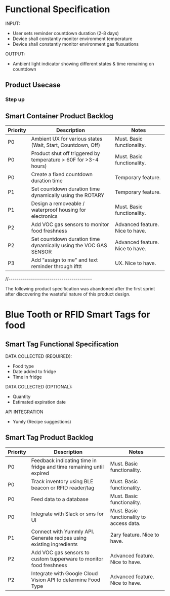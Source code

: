 # Functional Specification

INPUT: 
 - User sets reminder countdown duration (2-8 days)
 - Device shall constantly monitor environment temperature
 - Device shall constantly monitor environment gas fluxuations

OUTPUT: 
 - Ambient light indicator showing different states & time remaining on countdown
 

## Product Usecase
### Step up 

## Smart Container Product Backlog
| Priority |                           Description                               |           Notes          |
|----------|---------------------------------------------------------------------|--------------------------|
|    P0    | Ambient UX for various states (Wait, Start, Countdown, Off)         | Must. Basic functionality.
|    P0    | Product shut off triggered by temperature > 60F for >3-4 hours)     | Must. Basic functionality.
|    P0    | Create a fixed countdown duration time                              | Temporary feature.
|    P1    | Set countdown duration time dynamically using the ROTARY            | Temporary feature.
|    P1    | Design a removeable / waterproof housing for electronics	         | Must. Basic functionality.
|    P2    | Add VOC gas sensors to monitor food freshness                       | Advanced feature. Nice to have.
|    P2    | Set countdown duration time dynamically using the VOC GAS SENSOR    | Advanced feature. Nice to have.
|    P3    | Add "assign to me" and text reminder through ifttt                  | UX. Nice to have.



//-----------------------------------------

The following product specification was abandoned after the first sprint after discovering the wasteful nature of this product design.
# Blue Tooth or RFID Smart Tags for food
## Smart Tag Functional Specification

DATA COLLECTED (REQUIRED): 
 - Food type 
 - Date added to fridge
 - Time in fridge

DATA COLLECTED (OPTIONAL): 
 - Quantity
 - Estimated expiration date
 
API INTEGRATION
 - Yumly (Recipe suggestions)


## Smart Tag Product Backlog
| Priority |                           Description                               |           Notes          |
|----------|---------------------------------------------------------------------|--------------------------|
|    P0    |Feedback indicating time in fridge and time remaining until expired  | Must. Basic functionality.
|    P0    |Track inventory using BLE beacon or RFID reader/tag                  | Must. Basic functionality.
|    P0    |Feed data to a database                                              | Must. Basic functionality.
|    P0    |Integrate with Slack or sms for UI                                   | Must. Basic functionality to access data.
|    P1    |Connect with Yummly API. Generate recipes using existing ingredients | 2ary feature. Nice to have.
|    P2    |Add VOC gas sensors to custom tupperware to monitor food freshness   | Advanced feature. Nice to have.
|    P2    |Integrate with Google Cloud Vision API to determine Food Type        | Advanced feature. Nice to have.






